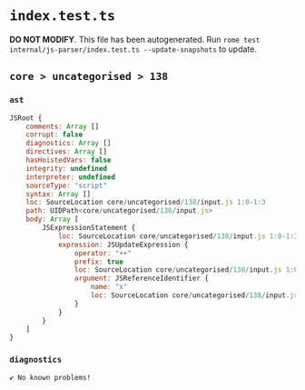 # `index.test.ts`

**DO NOT MODIFY**. This file has been autogenerated. Run `rome test internal/js-parser/index.test.ts --update-snapshots` to update.

## `core > uncategorised > 138`

### `ast`

```javascript
JSRoot {
	comments: Array []
	corrupt: false
	diagnostics: Array []
	directives: Array []
	hasHoistedVars: false
	integrity: undefined
	interpreter: undefined
	sourceType: "script"
	syntax: Array []
	loc: SourceLocation core/uncategorised/138/input.js 1:0-1:3
	path: UIDPath<core/uncategorised/138/input.js>
	body: Array [
		JSExpressionStatement {
			loc: SourceLocation core/uncategorised/138/input.js 1:0-1:3
			expression: JSUpdateExpression {
				operator: "++"
				prefix: true
				loc: SourceLocation core/uncategorised/138/input.js 1:0-1:3
				argument: JSReferenceIdentifier {
					name: "x"
					loc: SourceLocation core/uncategorised/138/input.js 1:2-1:3 (x)
				}
			}
		}
	]
}
```

### `diagnostics`

```
✔ No known problems!

```
